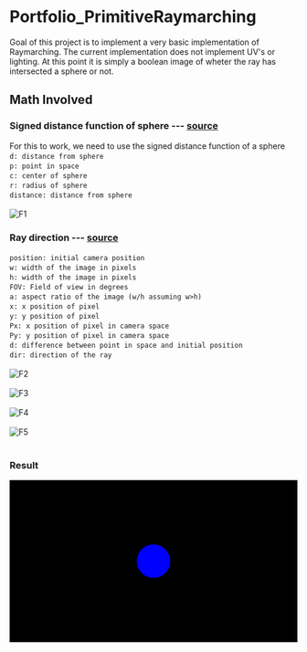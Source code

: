 # Portfolio_PrimitiveRaymarching
Goal of this project is to implement a very basic implementation of Raymarching. The current implementation does not implement UV's or lighting. At this point it is simply a boolean image of wheter the ray has intersected a sphere or not.


## Math Involved
### Signed distance function of sphere --- <a href="https://michaelwalczyk.com/blog-ray-marching.html" title="Raymarching - Michael Walczyk">source</a>       
For this to work, we need to use the signed distance function of a sphere <br />
  `d: distance from sphere` <br />
  `p: point in space` <br />
  `c: center of sphere` <br />
  `r: radius of sphere` <br />
  `distance: distance from sphere` <br />
<br />
![F1]  

<!-- 
![Output Result](./Output.png) -->


### Ray direction --- <a href="https://www.scratchapixel.com/lessons/3d-basic-rendering/ray-tracing-generating-camera-rays#:~:text=Using%20ray%2Dtracing%20to%20compute,is%20also%20called%20ray%2Dcasting.&text=Producing%20an%20image%20using%20ray,any%20surface%20in%20the%20scene." title="Ray-Tracing: Generating Camera Rays">source</a>
  `position: initial camera position` <br />
  `w: width of the image in pixels` <br />
  `h: width of the image in pixels` <br />
  `FOV: Field of view in degrees` <br />
  `a: aspect ratio of the image (w/h assuming w>h)` <br />
  `x: x position of pixel` <br />
  `y: y position of pixel` <br />
  `Px: x position of pixel in camera space` <br />
  `Py: y position of pixel in camera space` <br />
  `d: difference between point in space and initial position` <br />
  `dir: direction of the ray` <br />
<br />
![F2]  <br />
<br />
![F3]  <br />
<br />
![F4]   <br />
 <br />
 ![F5]  <br />
 <br />




[F1]: https://latex.codecogs.com/png.image?\dpi{110}distance=\left\|p-c&space;\right\|-r
[F2]: https://latex.codecogs.com/png.image?\dpi{110}Px=2*((\frac{x&plus;0.5}{width})-1)*tan(\frac{FOV}{2}*\frac{\pi}{180})*a
[F3]: https://latex.codecogs.com/png.image?\dpi{110}Py&space;=&space;(1-2*\frac{y&plus;0.5}{height})*tan(\frac{FOV}{2}*\frac{\pi}{180})
[F4]: https://latex.codecogs.com/png.image?\dpi{110}d&space;=&space;(Px,Py,-1)-position
[F5]: https://latex.codecogs.com/png.image?\dpi{110}dir&space;=&space;\frac{d}{\left|&space;d\right|}


### Result
![](./Output.png)
